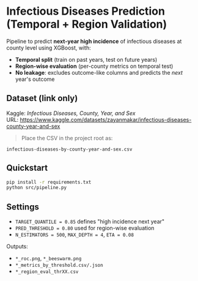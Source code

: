 
# Infectious Diseases Prediction (Temporal + Region Validation)

Pipeline to predict **next-year high incidence** of infectious diseases at county level using XGBoost, with:
- **Temporal split** (train on past years, test on future years)
- **Region-wise evaluation** (per-county metrics on temporal test)
- **No leakage**: excludes outcome-like columns and predicts the *next* year's outcome

## Dataset (link only)
Kaggle: *Infectious Diseases, County, Year, and Sex*  
URL: https://www.kaggle.com/datasets/zayanmakar/infectious-diseases-county-year-and-sex

> Place the CSV in the project root as:
```
infectious-diseases-by-county-year-and-sex.csv
```

## Quickstart
```bash
pip install -r requirements.txt
python src/pipeline.py
```

## Settings
- `TARGET_QUANTILE = 0.85` defines "high incidence next year"
- `PRED_THRESHOLD = 0.80` used for region-wise evaluation
- `N_ESTIMATORS = 500`, `MAX_DEPTH = 4`, `ETA = 0.08`

Outputs:
- `*_roc.png`, `*_beeswarm.png`
- `*_metrics_by_threshold.csv/.json`
- `*_region_eval_thrXX.csv`
